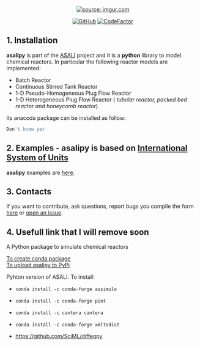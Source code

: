 <p align="center">
  <a href="https://imgur.com/0QQWNKY"><img src="https://i.imgur.com/0QQWNKYl.png" title="source: imgur.com" /></a>
</p>
<p align="center">
  <a href="https://github.com/srebughini/JASALI/blob/main/LICENSE"><img alt="GitHub" src="https://img.shields.io/github/license/srebughini/ASALIPY"></a>
  <a href="https://www.codefactor.io/repository/github/srebughini/asalipy"><img src="https://www.codefactor.io/repository/github/srebughini/asalipy/badge" alt="CodeFactor" /></a>
</p>

## 1. Installation
**asalipy** is part of the [ASALI](https://github.com/srebughini/ASALI) project and it is a **python** library to model chemical reactors. In particular the following reactor models are implemented:
* Batch Reactor
* Continuous Stirred Tank Reactor
* 1-D Pseudo-Homogeneous Plug Flow Reactor
* 1-D Heterogeneous Plug Flow Reactor ( *tubular reactor, packed bed reactor and honeycomb reactor*)

Its anacoda package can be installed as follow:

```bash
Don't know yet
```
## 2. Examples - **asalipy** is based on [International System of Units](https://en.wikipedia.org/wiki/International_System_of_Units)
**asalipy** examples are [here](https://github.com/srebughini/ASALIPY/tree/main/examples).

## 3. Contacts
If you want to contribute, ask questions, report bugs you compile the form [here](https://srebughini.github.io/ASALI/pages/contacts/) or [open an issue](https://github.com/srebughini/ASALIPY/issues).

## 4. Usefull link that I will remove soon
A Python package to simulate chemical reactors

[To create conda package](https://medium.com/@giswqs/building-a-conda-package-and-uploading-it-to-anaconda-cloud-6a3abd1c5c52)  
[To upload asalipy to PyPi](https://medium.com/@joel.barmettler/how-to-upload-your-python-package-to-pypi-65edc5fe9c56)

Pyhton version of ASALI. To install:
* ```conda install -c conda-forge assimulo```
* ```conda install -c conda-forge pint```
* ```conda install -c cantera cantera```
* ```conda install -c conda-forge xmltodict```

* https://github.com/SciML/diffeqpy
